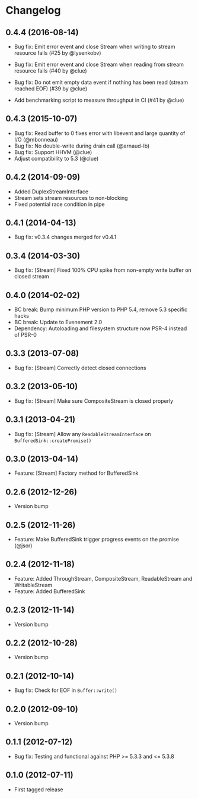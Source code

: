 # Changelog

## 0.4.4 (2016-08-14)

* Bug fix: Emit error event and close Stream when writing to stream resource fails
  (#25 by @lysenkobv)

* Bug fix: Emit error event and close Stream when reading from stream resource fails
  (#40 by @clue)

* Bug fix: Do not emit empty data event if nothing has been read (stream reached EOF)
  (#39 by @clue)

* Add benchmarking script to measure throughput in CI
  (#41 by @clue)

## 0.4.3 (2015-10-07)

* Bug fix: Read buffer to 0 fixes error with libevent and large quantity of I/O (@mbonneau)
* Bug fix: No double-write during drain call (@arnaud-lb)
* Bug fix: Support HHVM (@clue)
* Adjust compatibility to 5.3 (@clue)

## 0.4.2 (2014-09-09)

* Added DuplexStreamInterface
* Stream sets stream resources to non-blocking
* Fixed potential race condition in pipe

## 0.4.1 (2014-04-13)

* Bug fix: v0.3.4 changes merged for v0.4.1

## 0.3.4 (2014-03-30)

* Bug fix: [Stream] Fixed 100% CPU spike from non-empty write buffer on closed stream

## 0.4.0 (2014-02-02)

* BC break: Bump minimum PHP version to PHP 5.4, remove 5.3 specific hacks
* BC break: Update to Evenement 2.0
* Dependency: Autoloading and filesystem structure now PSR-4 instead of PSR-0

## 0.3.3 (2013-07-08)

* Bug fix: [Stream] Correctly detect closed connections

## 0.3.2 (2013-05-10)

* Bug fix: [Stream] Make sure CompositeStream is closed properly

## 0.3.1 (2013-04-21)

* Bug fix: [Stream] Allow any `ReadableStreamInterface` on `BufferedSink::createPromise()`

## 0.3.0 (2013-04-14)

* Feature: [Stream] Factory method for BufferedSink

## 0.2.6 (2012-12-26)

* Version bump

## 0.2.5 (2012-11-26)

* Feature: Make BufferedSink trigger progress events on the promise (@jsor)

## 0.2.4 (2012-11-18)

* Feature: Added ThroughStream, CompositeStream, ReadableStream and WritableStream
* Feature: Added BufferedSink

## 0.2.3 (2012-11-14)

* Version bump

## 0.2.2 (2012-10-28)

* Version bump

## 0.2.1 (2012-10-14)

* Bug fix: Check for EOF in `Buffer::write()`

## 0.2.0 (2012-09-10)

* Version bump

## 0.1.1 (2012-07-12)

* Bug fix: Testing and functional against PHP >= 5.3.3 and <= 5.3.8

## 0.1.0 (2012-07-11)

* First tagged release

